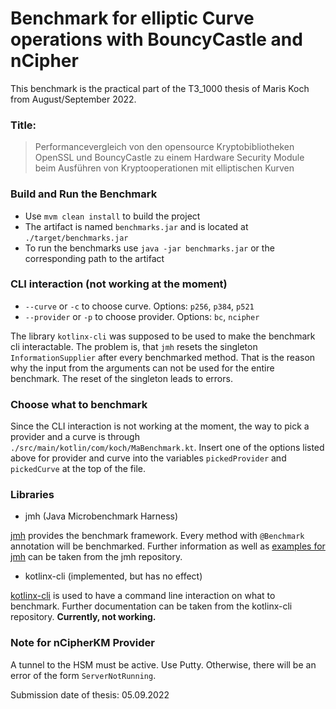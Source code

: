 # Benchmark for elliptic Curve operations with BouncyCastle and nCipher

This benchmark is the practical part of the T3_1000 thesis of Maris Koch from August/September 2022.

### Title:

> Performancevergleich von den opensource Kryptobibliotheken OpenSSL und BouncyCastle zu einem Hardware Security Module
> beim Ausführen von Kryptooperationen mit elliptischen Kurven

### Build and Run the Benchmark

- Use `mvm clean install` to build the project
- The artifact is named `benchmarks.jar` and is located at `./target/benchmarks.jar`
- To run the benchmarks use `java -jar benchmarks.jar` or the corresponding path to the artifact

### CLI interaction (not working at the moment)

- `--curve` or `-c` to choose curve. Options: `p256`, `p384`, `p521`
- `--provider` or `-p` to choose provider. Options: `bc`, `ncipher`

The library `kotlinx-cli` was supposed to be used to make the benchmark cli interactable. The problem is, that `jmh`
resets the singleton `InformationSupplier` after every benchmarked method. That is the reason why the input from the
arguments can not be used for the entire benchmark. The reset of the singleton leads to errors.

### Choose what to benchmark

Since the CLI interaction is not working at the moment, the way to pick a provider and a curve is through
`./src/main/kotlin/com/koch/MaBenchmark.kt`. Insert one of the options listed above for provider and curve into the
variables `pickedProvider` and `pickedCurve` at the top of the file.

### Libraries

- jmh (Java Microbenchmark Harness)

[jmh](https://github.com/openjdk/jmh) provides the benchmark framework. Every method with `@Benchmark` annotation will
be benchmarked. Further information as well
as [examples for jmh](https://github.com/openjdk/jmh/tree/master/jmh-samples/src/main/java/org/openjdk/jmh/samples) can
be taken from the jmh repository.

- kotlinx-cli (implemented, but has no effect)

[kotlinx-cli](https://github.com/Kotlin/kotlinx-cli) is used to have a command line interaction on what to benchmark.
Further documentation can be taken from the kotlinx-cli repository. **Currently, not working.**

### Note for nCipherKM Provider

A tunnel to the HSM must be active. Use Putty. Otherwise, there will be an error of the form `ServerNotRunning`.

Submission date of thesis: 05.09.2022